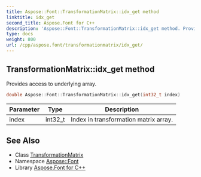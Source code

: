 ```yaml
---
title: Aspose::Font::TransformationMatrix::idx_get method
linktitle: idx_get
second_title: Aspose.Font for C++
description: 'Aspose::Font::TransformationMatrix::idx_get method. Provides access to underlying array in C++.'
type: docs
weight: 800
url: /cpp/aspose.font/transformationmatrix/idx_get/
---
```

## TransformationMatrix::idx_get method


Provides access to underlying array.

```cpp
double Aspose::Font::TransformationMatrix::idx_get(int32_t index)
```


| Parameter | Type | Description |
| --- | --- | --- |
| index | int32_t | Index in transformation matrix array. |

## See Also

* Class [TransformationMatrix](../)
* Namespace [Aspose::Font](../../)
* Library [Aspose.Font for C++](../../../)
